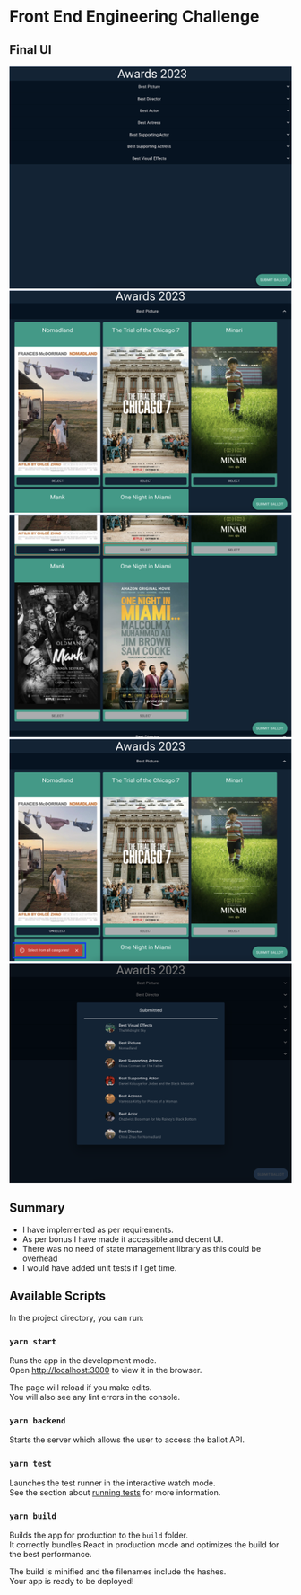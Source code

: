 # Front End Engineering Challenge

## Final UI

![Award Categories](images/Award-Categories.png?raw=true "Award Categories")
![Pictures Listing Category Wise](images/Pictures-List-Category-Wise.png?raw=true "Pictures Listing Category Wise")
![Only One Selection Validation](images/Only-one-select.png?raw=true "Only One Selection Validation")
![Validation to select pictures from all categories](images/Validtion-to-select-from-all-category.png?raw=true "Validation to select pictures from all categories")
![Submission Modal with details](images/Submission-modal-on-submit.png?raw=true "Submission Modal with details")

## Summary

 - I have implemented as per requirements.
 - As per bonus I have made it accessible and decent UI.
 - There was no need of state management library as this could be overhead
 - I would have added unit tests if I get time.

## Available Scripts

In the project directory, you can run:

### `yarn start`

Runs the app in the development mode.\
Open [http://localhost:3000](http://localhost:3000) to view it in the browser.

The page will reload if you make edits.\
You will also see any lint errors in the console.

### `yarn backend`

Starts the server which allows the user to access the ballot API.

### `yarn test`

Launches the test runner in the interactive watch mode.\
See the section about [running tests](https://facebook.github.io/create-react-app/docs/running-tests) for more information.

### `yarn build`

Builds the app for production to the `build` folder.\
It correctly bundles React in production mode and optimizes the build for the best performance.

The build is minified and the filenames include the hashes.\
Your app is ready to be deployed!

